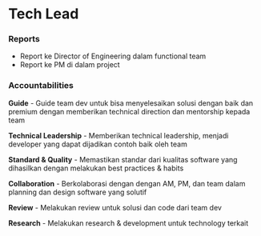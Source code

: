 # Tech Lead

### Reports

* Report ke Director of Engineering dalam functional team
* Report ke PM di dalam project

### Accountabilities

**Guide** - Guide team dev untuk bisa menyelesaikan solusi dengan baik dan premium dengan memberikan technical direction dan mentorship kepada team 

**Technical Leadership**  - Memberikan technical leadership, menjadi developer yang dapat dijadikan contoh baik oleh team

**Standard & Quality** - Memastikan standar dari kualitas software yang dihasilkan dengan melakukan best practices & habits

**Collaboration** - Berkolaborasi dengan dengan AM, PM, dan team dalam planning dan design software yang solutif

**Review** - Melakukan review untuk solusi dan code dari team dev

**Research** - Melakukan research & development untuk technology terkait



